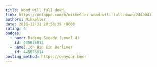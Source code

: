 ```yaml
---
title: Wood will fall down.
link: https://untappd.com/b/mikkeller-wood-will-fall-down/2440047
authors: Mikkeller
date: 2018-12-31 20:58:35 +0000
rating: 4
badges:
  - name: Riding Steady (Level 4)
    id: 445075813
  - name: Ich Bin Ein Berliner
    id: 445075814
posting_method: https://ownyour.beer
---
```

